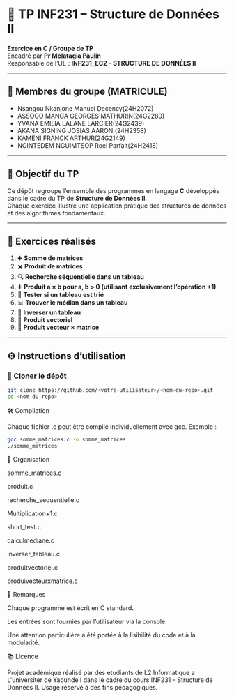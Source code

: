 # 📘 TP INF231 – Structure de Données II

**Exercice en C / Groupe de TP**  
Encadré par **Pr Melatagia Paulin**  
Responsable de l’UE : **INF231_EC2 – STRUCTURE DE DONNÉES II**  

---

## 👥 Membres du groupe (MATRICULE)
- Nsangou Nkanjone Manuel Decency(24H2072)  
- ASSOGO MANGA GEORGES MATHURIN(24G2280) 
- YVANA EMILIA LALANE LARCIER(24G2439)
- AKANA SIGNING JOSIAS AARON  (24H2358)
- KAMENI FRANCK ARTHUR(24G2149) 
- NGINTEDEM NGUIMTSOP Roel Parfait(24H2418)

---

## 🎯 Objectif du TP
Ce dépôt regroupe l’ensemble des programmes en langage **C** développés dans le cadre du TP de **Structure de Données II**.  
Chaque exercice illustre une application pratique des structures de données et des algorithmes fondamentaux.

---

## 📂 Exercices réalisés
1. ➕ **Somme de matrices**  
2. ✖️ **Produit de matrices**  
3. 🔍 **Recherche séquentielle dans un tableau**  
4. ➕ **Produit a × b pour a, b > 0 (utilisant exclusivement l’opération +1)**  
5. 📏 **Tester si un tableau est trié**  
6. 📊 **Trouver le médian dans un tableau**  
7. 🔄 **Inverser un tableau**  
8. 🧮 **Produit vectoriel**  
9. 🔢 **Produit vecteur × matrice**

---

## ⚙️ Instructions d’utilisation
### 🔽 Cloner le dépôt
```bash
git clone https://github.com/<votre-utilisateur>/<nom-du-repo>.git
cd <nom-du-repo>
```
🛠️ Compilation

Chaque fichier .c peut être compilé individuellement avec gcc. Exemple :
```bash
gcc somme_matrices.c -o somme_matrices
./somme_matrices
```
📌 Organisation

somme_matrices.c

produit.c

recherche_sequentielle.c

Multiplication+1.c

short_test.c

calculmediane.c

inverser_tableau.c

produitvectoriel.c

produivecteurxmatrice.c

📝 Remarques

Chaque programme est écrit en C standard.

Les entrées sont fournies par l’utilisateur via la console.

Une attention particulière a été portée à la lisibilité du code et à la modularité.

📚 Licence

Projet académique réalisé par des etudiants de L2 Informatique a L'universiter de Yaounde I dans le cadre du cours INF231 – Structure de Données II.
Usage réservé à des fins pédagogiques.
